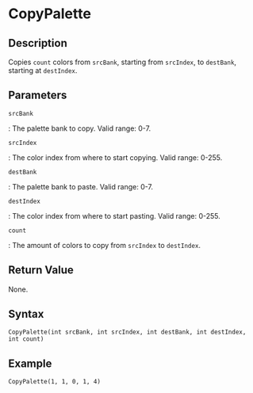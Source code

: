 # CopyPalette

## Description
Copies `count` colors from `srcBank`, starting from `srcIndex`, to `destBank`, starting at `destIndex`.

## Parameters
`srcBank`

:   The palette bank to copy. Valid range: 0-7.

`srcIndex`

:   The color index from where to start copying. Valid range: 0-255.

`destBank`

:   The palette bank to paste. Valid range: 0-7.

`destIndex`

:   The color index from where to start pasting. Valid range: 0-255.

`count`

:   The amount of colors to copy from `srcIndex` to `destIndex`.

## Return Value
None.

## Syntax
```
CopyPalette(int srcBank, int srcIndex, int destBank, int destIndex, int count)
```

## Example
```
CopyPalette(1, 1, 0, 1, 4)
```